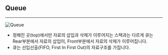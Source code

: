 ## Queue
---
![Queue](https://user-images.githubusercontent.com/84850535/182095497-4c1be3e8-67f4-42ce-bde5-1ec67540d81c.png)

 - 정해진 곳(top)에서만 자료의 삽입과 삭제가 이루어지는 스택과는 다르게 큐는 Rear부분에서 자료의 삽입이, Front부분에서 자료의 삭제가 이루어집니다. 
 - 큐는 선입선출(FIFO, First In First Out)의 자료구조를 가집니다.
